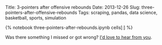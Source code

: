 Title: 3-pointers after offensive rebounds
Date: 2013-12-26
Slug: three-pointers-after-offensive-rebounds
Tags: scraping, pandas, data science, basketball, sports, simulation

{% notebook three-pointers-after-rebounds.ipynb cells[:] %}

Was there something I missed or got wrong? [I'd love to hear from you](mailto:gjreda@gmail.com?subject=Three+pointers+after+rebounds).